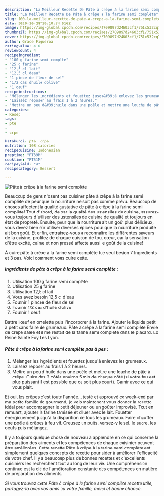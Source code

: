 ```yaml
---
description: "La Meilleur Recette De Pâte à crêpe à la farine semi complète"
title: "La Meilleur Recette De Pâte à crêpe à la farine semi complète"
slug: 100-la-meilleur-recette-de-pate-a-crepe-a-la-farine-semi-complete
date: 2020-10-28T19:10:34.516Z
image: https://img-global.cpcdn.com/recipes/2709897d24603cf1/751x532cq70/pate-a-crepe-a-la-farine-semi-complete-photo-principale-de-la-recette.jpg
thumbnail: https://img-global.cpcdn.com/recipes/2709897d24603cf1/751x532cq70/pate-a-crepe-a-la-farine-semi-complete-photo-principale-de-la-recette.jpg
cover: https://img-global.cpcdn.com/recipes/2709897d24603cf1/751x532cq70/pate-a-crepe-a-la-farine-semi-complete-photo-principale-de-la-recette.jpg
author: Grace Figueroa
ratingvalue: 4.8
reviewcount: 4
recipeingredient:
- "100 g farine semi complte"
- "25 g farine"
- "12,5 cl lait"
- "12,5 cl deau"
- "1 pince de fleur de sel"
- "1/2 cas dhuile dolive"
- "1 oeuf"
recipeinstructions:
- "Mélanger les ingrédients et fouettez jusqu&#39;à enlevez les grumeaux."
- "Laissez reposer au frais 1 à 2 heures."
- "Mettre un peu d&#39;huile dans une poêle et mettre une louche de pâte à crêpe. Cuire des 2 côtés environ 5 min de chaque côté (si votre feu est plus puissant il est possible que ca soit plus court). Garnir avec ce qui vous plait."
categories:
- Resep
tags:
- pte
- 
- crpe

katakunci: pte  crpe 
nutrition: 108 calories
recipecuisine: Indonesian
preptime: "PT39M"
cooktime: "PT51M"
recipeyield: "4"
recipecategory: Dessert

---
```



![Pâte à crêpe à la farine semi complète](https://img-global.cpcdn.com/recipes/2709897d24603cf1/751x532cq70/pate-a-crepe-a-la-farine-semi-complete-photo-principale-de-la-recette.jpg)

Beaucoup de gens n'osent pas cuisiner pâte à crêpe à la farine semi complète de peur que la nourriture ne soit pas comme prévu. Beaucoup de choses affectent la qualité gustative de pâte à crêpe à la farine semi complète! Tout d'abord, de par la qualité des ustensiles de cuisine, assurez-vous toujours d'utiliser des ustensiles de cuisine de qualité et toujours en état de propreté. Ensuite, pour que la nourriture ait un goût plus délicieux, vous devez bien sûr utiliser diverses épices pour que la nourriture produite ait bon goût. Et enfin, entraînez-vous à reconnaître les différentes saveurs de la cuisine, profitez de chaque cuisson de tout cœur, car la sensation d'être excité, calme et non pressé affecte aussi le goût de la cuisine!

<!--inarticleads1-->

À cuire pâte à crêpe à la farine semi complète tue seul besion 7 Ingrédients et 3 pas. Voici comment vous cuire cette.

##### Ingrédients de pâte à crêpe à la farine semi complète :

1. Utilisation 100 g farine semi complète
1. Utilisation 25 g farine
1. Utilisation 12,5 cl lait
1. Vous avez besoin 12,5 cl d&#39;eau
1. Fournir 1 pincée de fleur de sel
1. Fournir 1/2 cas d&#39;huile d&#39;olive
1. Fournir 1 oeuf


Battre l&#39;œuf en omelette puis l&#39;incorporer à la farine. Ajouter le liquide petit à petit sans faire de grumeaux. Pâte à crêpe à la farine semi complète Envie de crêpe salée et il me restait de la farine semi complète dans le placard. Lo Reine Sainte Foy Les Lyon. 

<!--inarticleads2-->

##### Pâte à crêpe à la farine semi complète pas à pas :

1. Mélanger les ingrédients et fouettez jusqu&#39;à enlevez les grumeaux.
1. Laissez reposer au frais 1 à 2 heures.
1. Mettre un peu d&#39;huile dans une poêle et mettre une louche de pâte à crêpe. Cuire des 2 côtés environ 5 min de chaque côté (si votre feu est plus puissant il est possible que ca soit plus court). Garnir avec ce qui vous plait.


Et oui, les crêpes c&#39;est toute l&#39;année… testé et approuvé ce week-end par ma petite famille de gourmand, je vais maintenant vous donner la recette idéal pour accompagner le petit déjeuner ou un goûter improvisé. Tout en remuant, ajouter la farine tamisée et diluer avec le lait. Fouetter énergiquement jusqu&#39;à la disparition de tous les grumeaux. Faire chauffer une poêle à crêpes à feu vif. Creusez un puits, versez-y le sel, le sucre, les oeufs puis mélangez. 

<!--inarticleads1-->

<p>
Il y a toujours quelque chose de nouveau à apprendre en ce qui concerne la préparation des aliments et les compétences de chaque cuisinier peuvent être améliorées. Cette recette Pâte à crêpe à la farine semi complète est simplement quelques concepts de recette pour aider à améliorer l'efficacité de votre chef. Il y a beaucoup plus de bonnes recettes et d'excellents cuisiniers les recherchent tout au long de leur vie. Une compréhension continue est la clé de l'amélioration constante des compétences en matière de préparation des aliments.
</p>

<p>
<i>Si vous trouvez cette Pâte à crêpe à la farine semi complète recette utile, partagez-la avec vos amis ou votre famille, merci et bonne chance.</i>
</p>
